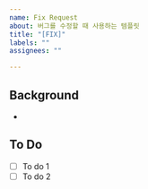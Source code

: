 ```yaml
---
name: Fix Request
about: 버그를 수정할 때 사용하는 템플릿
title: "[FIX]"
labels: ""
assignees: ""

---
```


## Background
-

## To Do
- [ ] To do 1
- [ ] To do 2